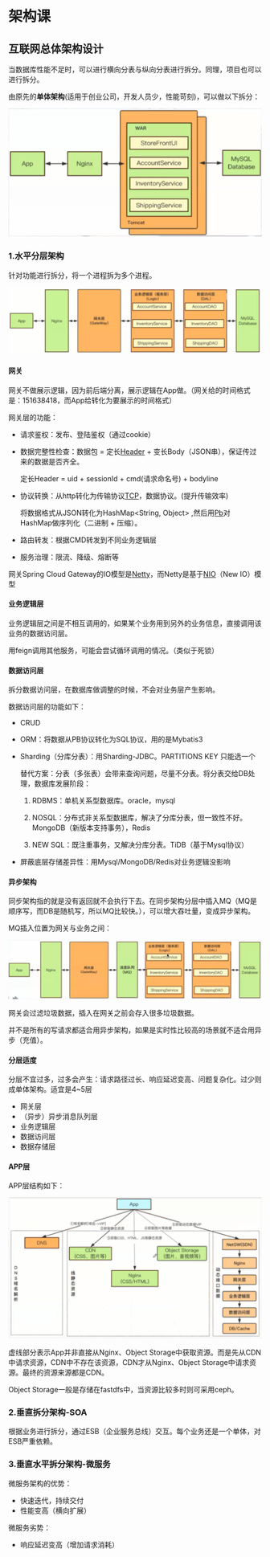 # 架构课

## 互联网总体架构设计

当数据库性能不足时，可以进行横向分表与纵向分表进行拆分。同理，项目也可以进行拆分。

由原先的**单体架构**(适用于创业公司，开发人员少，性能苛刻)，可以做以下拆分：

![](imgs/j01.png)   

### 1.水平分层架构

针对功能进行拆分，将一个进程拆为多个进程。

![](imgs/j02.png)  

#### 网关

网关不做展示逻辑，因为前后端分离，展示逻辑在App做。（网关给的时间格式是：151638418，而App给转化为要展示的时间格式）

网关层的功能：

- 请求鉴权：发布、登陆鉴权（通过cookie）

- 数据完整性检查：数据包 = 定长[Header]() + 变长Body（JSON串），保证传过来的数据是否齐全。

  定长Header = uid + sessionId + cmd(请求命名号) + bodyline

- 协议转换：从http转化为传输协议[TCP]()，数据协议。(提升传输效率)

  将数据格式从JSON转化为HashMap<String, Object>  ,然后用[Pb]()对HashMap做序列化（二进制 + 压缩）。

- 路由转发：根据CMD转发到不同业务逻辑层

- 服务治理：限流、降级、熔断等

网关Spring Cloud Gateway的IO模型是[Netty]()，而Netty是基于[NIO]()（New IO）模型   

#### 业务逻辑层

业务逻辑层之间是不相互调用的，如果某个业务用到另外的业务信息，直接调用该业务的数据访问层。

用feign调用其他服务，可能会尝试循环调用的情况。（类似于死锁）

#### 数据访问层

拆分数据访问层，在数据库做调整的时候，不会对业务层产生影响。

数据访问层的功能如下：

- CRUD

- ORM：将数据从PB协议转化为SQL协议，用的是Mybatis3

- Sharding（分库分表）：用Sharding-JDBC。PARTITIONS KEY 只能选一个

  替代方案：分表（多张表）会带来查询问题，尽量不分表。将分表交给DB处理，数据库发展阶段：

  1. RDBMS：单机关系型数据库。oracle，mysql

  2. NOSQL：分布式非关系型数据库，解决了分库分表，但一致性不好。MongoDB（新版本支持事务），Redis

  3. NEW SQL：既注重事务，又解决分库分表。TiDB（基于Mysql协议）

- 屏蔽底层存储差异性：用Mysql/MongoDB/Redis对业务逻辑没影响

#### 异步架构   

同步架构指的就是没有返回就不会执行下去。在同步架构分层中插入MQ（MQ是顺序写，而DB是随机写，所以MQ比较快。），可以增大吞吐量，变成异步架构。

MQ插入位置为网关与业务之间：

![](imgs/j03.png)  

网关会过滤垃圾数据，插入在网关之前会存入很多垃圾数据。

并不是所有的写请求都适合用异步架构，如果是实时性比较高的场景就不适合用异步（充值）。

#### 分层适度

分层不宜过多，过多会产生：请求路径过长、响应延迟变高、问题复杂化。过少则成单体架构。适宜是4~5层

- 网关层
- （异步）异步消息队列层
- 业务逻辑层
- 数据访问层
- 数据存储层

#### APP层

APP层结构如下：

![](imgs/j04.png)   

虚线部分表示App并非直接从Nginx、Object Storage中获取资源。而是先从CDN中请求资源，CDN中不存在该资源，CDN才从Nginx、Object Storage中请求资源。最终的资源来源都是CDN。

Object Storage一般是存储在fastdfs中，当资源比较多时则可采用ceph。  

### 2.垂直拆分架构-SOA

根据业务进行拆分，通过ESB（企业服务总线）交互。每个业务还是一个单体，对ESB严重依赖。

### 3.垂直水平拆分架构-微服务

微服务架构的优势：

- 快速迭代，持续交付
- 性能变高（横向扩展）

微服务劣势：

- 响应延迟变高（增加请求消耗）

